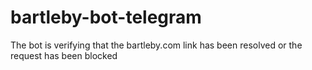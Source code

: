 # bartleby-bot-telegram
The bot is verifying that the bartleby.com link has been resolved or the request has been blocked
